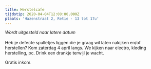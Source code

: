 ```yaml
---
title: Herstelcafe
tijdstip: 2020-04-04T12:00:00.000Z
plaats: 'Hazenstraat 2, Retie - 13 tot 17u'
---
```

*Wordt uitgesteld naar latere datum* <br><br> Heb je defecte spulletjes liggen die je graag wil laten nakijken en/of herstellen? Kom zaterdag 4 april langs. We kijken naar electro, kleding herstelling, pc. Drink een drankje terwijl je wacht.

Gratis inkom.